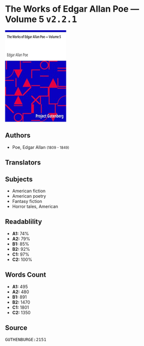 # The Works of Edgar Allan Poe — Volume 5 <kbd>v2.2.1</kbd>

![](./cover.medium.jpg "")

## Authors


 - Poe, Edgar Allan <small>(1809 - 1849)</small>

## Translators



## Subjects


 - American fiction
 - American poetry
 - Fantasy fiction
 - Horror tales, American

## Readablility


 - **A1:** 74%
 - **A2:** 79%
 - **B1:** 85%
 - **B2:** 92%
 - **C1:** 97%
 - **C2:** 100%

## Words Count


 - **A1:** 495
 - **A2:** 480
 - **B1:** 891
 - **B2:** 1470
 - **C1:** 1801
 - **C2:** 1350

## Source


<kbd>GUTHENBURGE:2151</kbd>
